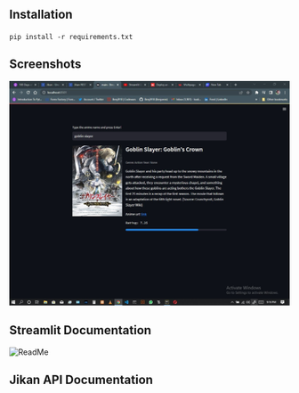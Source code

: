 ## Installation
`pip install -r requirements.txt`

## Screenshots
![](streamlit.io.jpg)

## Streamlit Documentation
![ReadMe](https://docs.streamlit.io/)

## Jikan API Documentation
[](https://docs.api.jikan.moe/#tag/anime/operation/getAnimeSearch)
